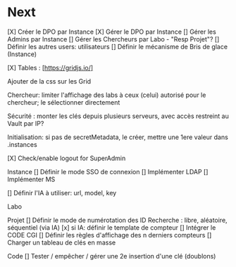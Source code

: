 # Next

[X] Créer le DPO par Instance
[X] Gérer le DPO par Instance
[] Gérer les Admins par Instance
[] Gérer les Chercheurs par Labo - "Resp Projet"?
[] Définir les autres users: utilisateurs
[] Définir le mécanisme de Bris de glace (Instance)

[X] Tables : [https://gridjs.io/]

Ajouter de la css sur les Grid

Chercheur: limiter l'affichage des labs à ceux (celui) autorisé pour le chercheur; le sélectionner directement

Sécurité : monter les clés depuis plusieurs serveurs, avec accès restreint au Vault par IP?

Initialisation: si pas de secretMetadata, le créer, mettre une 1ere valeur dans .instances

[X] Check/enable logout for SuperAdmin

Instance
[] Définir le mode SSO de connexion
  [] Implémenter LDAP
  [] Implémenter MS

[] Définir l'IA à utiliser: url, model, key

Labo

Projet
[] Définir le mode de numérotation des ID Recherche : libre, aléatoire, séquentiel (via IA)
    [x] si IA: définir le template de compteur
    [] Intégrer le CODE CGI
[] Définir les règles d'affichage des n derniers compteurs
[] Charger un tableau de clés en masse

Code
[] Tester / empêcher / gérer une 2e insertion d'une clé (doublons)

